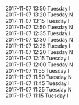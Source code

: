 2017-11-07 13:50 Tuesday  I  
2017-11-07 13:20 Tuesday  N  
2017-11-07 13:15 Tuesday  I  
2017-11-07 12:50 Tuesday  N  
2017-11-07 12:35 Tuesday  I  
2017-11-07 12:30 Tuesday  N  
2017-11-07 12:25 Tuesday  I  
2017-11-07 12:20 Tuesday  N  
2017-11-07 12:15 Tuesday  I  
2017-11-07 12:00 Tuesday  N  
2017-11-07 11:55 Tuesday  I  
2017-11-07 11:50 Tuesday  N  
2017-11-07 11:45 Tuesday  I  
2017-11-07 11:25 Tuesday  N  
2017-11-07 11:15 Tuesday  I  
